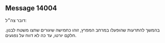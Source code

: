 ## Message 14004

דובר צה״ל:

בהמשך להתרעות שהופעלו במרחב המפרץ, זוהו כחמישה שיגורים שחצו משטח לבנון. חלקם יורטו, עד כה לא דווח על נפגעים.

